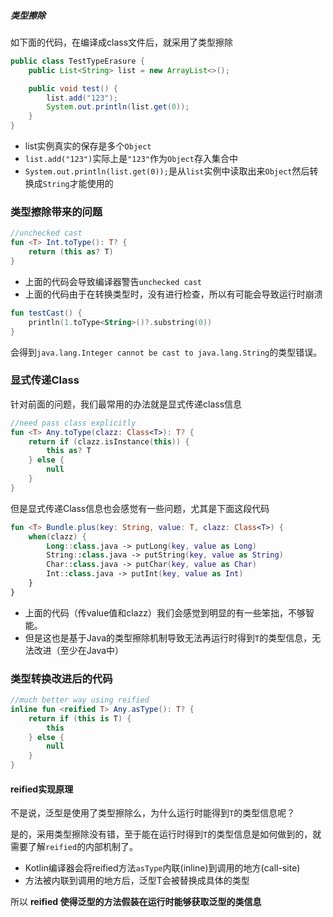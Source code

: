 ##### 类型擦除 #####

如下面的代码，在编译成class文件后，就采用了类型擦除

```java
public class TestTypeErasure {
    public List<String> list = new ArrayList<>();

    public void test() {
        list.add("123");
        System.out.println(list.get(0));
    }
}

```

* list实例真实的保存是多个`Object`
* `list.add("123")`实际上是`"123"`作为`Object`存入集合中
* `System.out.println(list.get(0));`是从`list`实例中读取出来`Object`然后转换成`String`才能使用的

### 类型擦除带来的问题 ###

```kotlin
//unchecked cast
fun <T> Int.toType(): T? {
    return (this as? T)
}

```

* 上面的代码会导致编译器警告`unchecked cast`
* 上面的代码由于在转换类型时，没有进行检查，所以有可能会导致运行时崩溃

```kotlin
fun testCast() {
    println(1.toType<String>()?.substring(0))
}

```

会得到`java.lang.Integer cannot be cast to java.lang.String`的类型错误。

### 显式传递Class

针对前面的问题，我们最常用的办法就是显式传递class信息

```kotlin
//need pass class explicitly
fun <T> Any.toType(clazz: Class<T>): T? {
    return if (clazz.isInstance(this)) {
        this as? T
    } else {
        null
    }
}

```

但是显式传递Class信息也会感觉有一些问题，尤其是下面这段代码

```kotlin
fun <T> Bundle.plus(key: String, value: T, clazz: Class<T>) {
    when(clazz) {
        Long::class.java -> putLong(key, value as Long)
        String::class.java -> putString(key, value as String)
        Char::class.java -> putChar(key, value as Char)
        Int::class.java -> putInt(key, value as Int)
    }
}

```

- 上面的代码（传value值和clazz）我们会感觉到明显的有一些笨拙，不够智能。
- 但是这也是基于Java的类型擦除机制导致无法再运行时得到`T`的类型信息，无法改进（至少在Java中）

### 类型转换改进后的代码

```kotlin
//much better way using reified
inline fun <reified T> Any.asType(): T? {
    return if (this is T) {
        this
    } else {
        null
    }
}

```

#### reified实现原理 ####

不是说，泛型是使用了类型擦除么，为什么运行时能得到`T`的类型信息呢？

是的，采用类型擦除没有错，至于能在运行时得到`T`的类型信息是如何做到的，就需要了解`reified`的内部机制了。

* Kotlin编译器会将reified方法`asType`内联(inline)到调用的地方(call-site)
* 方法被内联到调用的地方后，泛型T会被替换成具体的类型

所以 **reified 使得泛型的方法假装在运行时能够获取泛型的类信息**















